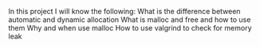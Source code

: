 In this project I will know the following:
What is the difference between automatic and dynamic allocation
What is malloc and free and how to use them
Why and when use malloc
How to use valgrind to check for memory leak

